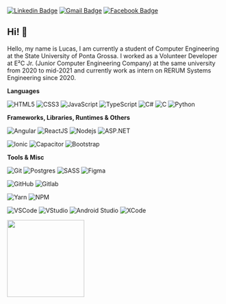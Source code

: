 <!--[![Github Badge](https://img.shields.io/badge/-Github-000?style=flat-square&logo=Github&logoColor=white&link=https://github.com/lucastadra)](https://github.com/lucastadra)-->
[![Linkedin Badge](https://img.shields.io/badge/-LinkedIn-blue?style=flat-square&logo=Linkedin&logoColor=white&link=https://www.linkedin.com/in/lucas-tadra-mainginski/)](https://www.linkedin.com/in/lucas-tadra-mainginski/)
[![Gmail Badge](https://img.shields.io/badge/-Gmail-c14438?style=flat-square&logo=Gmail&logoColor=white&link=mailto:lucastadra16@gmail.com)](mailto:lucastadra16@gmail.com)
[![Facebook Badge](https://img.shields.io/badge/-Facebook-blue?style=flat-square&logo=Facebook&logoColor=white&link=https://www.facebook.com/lucas.tadra.3)](https://www.facebook.com/lucas.tadra.3)
<!--[![Whatsapp Badge](https://img.shields.io/badge/-Whatsapp-4CA143?style=flat-square&labelColor=4CA143&logo=whatsapp&logoColor=white&link=https://api.whatsapp.com/send?phone=)](https://api.whatsapp.com/send?phone=)-->

## Hi! 👋

  Hello, my name is Lucas, I am currently a student of Computer Engineering at the State University of Ponta Grossa. I worked as a Volunteer Developer at E²C Jr. (Junior Computer Engineering Company) at the same university from 2020 to mid-2021 and currently work as intern on RERUM Systems Engineering since 2020.

**Languages**

![HTML5](https://img.shields.io/badge/-HTML5-E34F26?style=flat-square&logo=html5&logoColor=white)
![CSS3](https://img.shields.io/badge/-CSS3-1572B6?style=flat-square&logo=css3)
![JavaScript](https://img.shields.io/badge/Javascript-%23323330?style=flat-square&logo=Javascript&logoColor=%23F7DF1E)
![TypeScript](https://img.shields.io/badge/Typescript-%23007ACC.svg?style=flat-square&logo=Typescript&logoColor=white)
![C#](https://img.shields.io/badge/C%23-%23239120?style=flat-square&logo=c-sharp&logoColor=white)
![C](https://img.shields.io/badge/C-00599C?style=flat-square&logo=c&logoColor=white)
![Python](https://img.shields.io/badge/Python-%2314354C?style=flat-square&logo=python&logoColor=white)

**Frameworks, Libraries, Runtimes & Others**

![Angular](https://img.shields.io/badge/-Angular-DD0031?style=flat-square&logo=angular)
![ReactJS](https://img.shields.io/badge/React-%2320232a.svg?style=flat-square&logo=react&logoColor=%2361DAFB)
![Nodejs](https://img.shields.io/badge/-Nodejs-339933?style=flat-square&logo=Node.js&logoColor=white)
![ASP.NET](https://img.shields.io/badge/ASP.NET-5C2D91?style=flat-square&logo=.net&logoColor=white)

![Ionic](https://img.shields.io/badge/-Ionic-3880FF?style=flat-square&logo=ionic&logoColor=white)
![Capacitor](https://img.shields.io/badge/Capacitor-119EFF?style=flat-square&logo=Capacitor&logoColor=white)
![Bootstrap](https://img.shields.io/badge/-Bootstrap-563D7C?style=flat-square&logo=bootstrap&logoColor=white)
<!--![Styled-Components](https://img.shields.io/badge/StyledComponents-DB7093?style=flat-square&logo=styled-components&logoColor=white)-->


**Tools & Misc**

![Git](https://img.shields.io/badge/-Git-black?style=flat-square&logo=git)
![Postgres](https://img.shields.io/badge/PostgreSQL-%23316192?style=flat-square&logo=postgresql&logoColor=white)
![SASS](https://img.shields.io/badge/Sass-CC6699?style=flat-square&logo=sass&logoColor=white)
![Figma](https://img.shields.io/static/v1?style=flat-square&message=Figma&color=F24E1E&logo=Figma&logoColor=FFFFFF&label=)
<!--![Sequelize](https://img.shields.io/badge/Sequelize-323330?style=flat-square&logo=Sequelize&logoColor=blue)-->
<!--![TypeORM](https://img.shields.io/badge/TypeORM-E83524?style=flat-square&logo=typeorm&logoColor=white)-->

![GitHub](https://img.shields.io/badge/-GitHub-181717?style=flat-square&logo=github)
![Gitlab](https://img.shields.io/badge/GitLab-%23181717.svg?style=flat-square&logo=GitLab&logoColor=orange)

![Yarn](https://img.shields.io/badge/Yarn-2188b6?style=flat-square&logo=yarn&logoColor=white)
![NPM](https://img.shields.io/badge/NPM-181717?style=flat-square&logo=npm&logoColor=red)


![VSCode](https://img.shields.io/badge/-VSCode-007ACC?style=flat-square&logo=visual-studio-code&logoColor=white)
![VStudio](https://img.shields.io/badge/VisualStudio-5C2D91.svg?style=flat-square&logo=visual-studio&logoColor=white)
![Android Studio](https://img.shields.io/badge/Android&nbsp;Studio-3DDC84?style=flat-square&logo=android&logoColor=white)
![XCode](https://img.shields.io/badge/Xcode-007ACC?style=flat-square&logo=Xcode&logoColor=white)
<!--![BitBucket](https://img.shields.io/badge/-BitBucket-darkblue?style=flat-square&logo=bitbucket)-->
<!--![JIRA](https://img.shields.io/badge/-JIRA-0052CC?style=flat-square&logo=jira)-->
<!--![Sentry](https://img.shields.io/badge/Sentry-362D59.svg?style=flat-square&logo=Sentry&logoColor=white)-->



<!--## My Stats-->
<div align="left">
  <img height="180em" src="https://github-readme-stats.vercel.app/api?username=lucastadra&show_icons=true&theme=dark&include_all_commits=true&count_private=true"/>
  <!--<img height="180em" src="https://github-readme-stats.vercel.app/api/top-langs/?username=lucastadra&layout=compact&langs_count=7&theme=dark"/>-->
</div>
